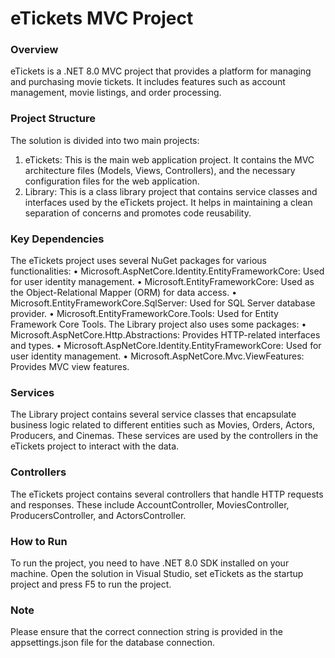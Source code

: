 # eTickets MVC Project
### Overview
eTickets is a .NET 8.0 MVC project that provides a platform for managing and purchasing movie tickets. It includes features such as account management, movie listings, and order processing.
### Project Structure
The solution is divided into two main projects:
1.	eTickets: This is the main web application project. It contains the MVC architecture files (Models, Views, Controllers), and the necessary configuration files for the web application.
2.	Library: This is a class library project that contains service classes and interfaces used by the eTickets project. It helps in maintaining a clean separation of concerns and promotes code reusability.
### Key Dependencies
The eTickets project uses several NuGet packages for various functionalities:
•	Microsoft.AspNetCore.Identity.EntityFrameworkCore: Used for user identity management.
•	Microsoft.EntityFrameworkCore: Used as the Object-Relational Mapper (ORM) for data access.
•	Microsoft.EntityFrameworkCore.SqlServer: Used for SQL Server database provider.
•	Microsoft.EntityFrameworkCore.Tools: Used for Entity Framework Core Tools.
The Library project also uses some packages:
•	Microsoft.AspNetCore.Http.Abstractions: Provides HTTP-related interfaces and types.
•	Microsoft.AspNetCore.Identity.EntityFrameworkCore: Used for user identity management.
•	Microsoft.AspNetCore.Mvc.ViewFeatures: Provides MVC view features.
### Services
The Library project contains several service classes that encapsulate business logic related to different entities such as Movies, Orders, Actors, Producers, and Cinemas. These services are used by the controllers in the eTickets project to interact with the data.
### Controllers
The eTickets project contains several controllers that handle HTTP requests and responses. These include AccountController, MoviesController, ProducersController, and ActorsController.
### How to Run
To run the project, you need to have .NET 8.0 SDK installed on your machine. Open the solution in Visual Studio, set eTickets as the startup project and press F5 to run the project.
### Note
Please ensure that the correct connection string is provided in the appsettings.json file for the database connection.
